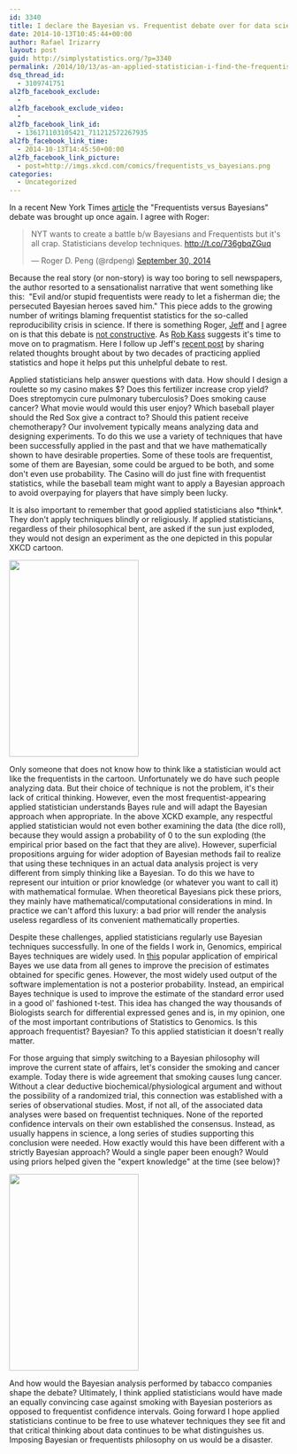```yaml
---
id: 3340
title: I declare the Bayesian vs. Frequentist debate over for data scientists
date: 2014-10-13T10:45:44+00:00
author: Rafael Irizarry
layout: post
guid: http://simplystatistics.org/?p=3340
permalink: /2014/10/13/as-an-applied-statistician-i-find-the-frequentists-versus-bayesians-debate-completely-inconsequential/
dsq_thread_id:
  - 3109741751
al2fb_facebook_exclude:
  - 
al2fb_facebook_exclude_video:
  - 
al2fb_facebook_link_id:
  - 136171103105421_711212572267935
al2fb_facebook_link_time:
  - 2014-10-13T14:45:50+00:00
al2fb_facebook_link_picture:
  - post=http://imgs.xkcd.com/comics/frequentists_vs_bayesians.png
categories:
  - Uncategorized
---
```

In a recent New York Times [article](http://www.nytimes.com/2014/09/30/science/the-odds-continually-updated.html?_r=1) the "Frequentists versus Bayesians" debate was brought up once again. I agree with Roger:

<blockquote class="twitter-tweet" lang="en">
  <p>
    NYT wants to create a battle b/w Bayesians and Frequentists but it's all crap. Statisticians develop techniques. <a href="http://t.co/736gbqZGuq">http://t.co/736gbqZGuq</a>
  </p>
  
  <p>
    — Roger D. Peng (@rdpeng) <a href="https://twitter.com/rdpeng/status/516739602024267776">September 30, 2014</a>
  </p>
</blockquote>



Because the real story (or non-story) is way too boring to sell newspapers, the author resorted to a sensationalist narrative that went something like this:  "Evil and/or stupid frequentists were ready to let a fisherman die; the persecuted Bayesian heroes saved him." This piece adds to the growing number of writings blaming frequentist statistics for the so-called reproducibility crisis in science. If there is something Roger, [Jeff](http://simplystatistics.org/2013/11/26/statistical-zealots/) <a>and </a>[I](http://simplystatistics.org/2013/08/01/the-roc-curves-of-science/) <a>agree on is that this debate is </a>[not constructive](http://noahpinionblog.blogspot.com/2013/01/bayesian-vs-frequentist-is-there-any.html). As </a>[Rob Kass](http://arxiv.org/pdf/1106.2895v2.pdf) <a>suggests it's time to move on to pragmatism. Here I follow up Jeff's <a href="http://simplystatistics.org/2014/09/30/you-think-p-values-are-bad-i-say-show-me-the-data/">recent post</a> by sharing related thoughts brought about by two decades of practicing applied statistics and hope it helps put this unhelpful debate to rest.</p> 

<p>
  Applied statisticians help answer questions with data. How should I design a roulette so my casino makes $? Does this fertilizer increase crop yield? Does streptomycin cure pulmonary tuberculosis? Does smoking cause cancer? What movie would would this user enjoy? Which baseball player should the Red Sox give a contract to? Should this patient receive chemotherapy? Our involvement typically means analyzing data and designing experiments. To do this we use a variety of techniques that have been successfully applied in the past and that we have mathematically shown to have desirable properties. Some of these tools are frequentist, some of them are Bayesian, some could be argued to be both, and some don't even use probability. The Casino will do just fine with frequentist statistics, while the baseball team might want to apply a Bayesian approach to avoid overpaying for players that have simply been lucky.
</p>

<p>
  It is also important to remember that good applied statisticians also *think*. They don't apply techniques blindly or religiously. If applied statisticians, regardless of their philosophical bent, are asked if the sun just exploded, they would not design an experiment as the one depicted in this popular XKCD cartoon.
</p>

<p>
  <a href="http://xkcd.com/1132/"><img class="aligncenter" src="http://imgs.xkcd.com/comics/frequentists_vs_bayesians.png" alt="" width="234" height="355" /></a>
</p>

<p>
  Only someone that does not know how to think like a statistician would act like the frequentists in the cartoon. Unfortunately we do have such people analyzing data. But their choice of technique is not the problem, it's their lack of critical thinking. However, even the most frequentist-appearing applied statistician understands Bayes rule and will adapt the Bayesian approach when appropriate. In the above XCKD example, any respectful applied statistician would not even bother examining the data (the dice roll), because they would assign a probability of 0 to the sun exploding (the empirical prior based on the fact that they are alive). However, superficial propositions arguing for wider adoption of Bayesian methods fail to realize that using these techniques in an actual data analysis project is very different from simply thinking like a Bayesian. To do this we have to represent our intuition or prior knowledge (or whatever you want to call it) with mathematical formulae. When theoretical Bayesians pick these priors, they mainly have mathematical/computational considerations in mind. In practice we can't afford this luxury: a bad prior will render the analysis useless regardless of its convenient mathematically properties.
</p>

<p>
  Despite these challenges, applied statisticians regularly use Bayesian techniques successfully. In one of the fields I work in, Genomics, empirical Bayes techniques are widely used. In <a href="http://www.ncbi.nlm.nih.gov/pubmed/16646809">this</a> popular application of empirical Bayes we use data from all genes to improve the precision of estimates obtained for specific genes. However, the most widely used output of the software implementation is not a posterior probability. Instead, an empirical Bayes technique is used to improve the estimate of the standard error used in a good ol' fashioned t-test. This idea has changed the way thousands of Biologists search for differential expressed genes and is, in my opinion, one of the most important contributions of Statistics to Genomics. Is this approach frequentist? Bayesian? To this applied statistician it doesn't really matter.
</p>

<p>
  For those arguing that simply switching to a Bayesian philosophy will improve the current state of affairs, let's consider the smoking and cancer example. Today there is wide agreement that smoking causes lung cancer. Without a clear deductive biochemical/physiological argument and without<br /> the possibility of a randomized trial, this connection was established with a series of observational studies. Most, if not all, of the associated data analyses were based on frequentist techniques. None of the reported confidence intervals on their own established the consensus. Instead, as usually happens in science, a long series of studies supporting this conclusion were needed. How exactly would this have been different with a strictly Bayesian approach? Would a single paper been enough? Would using priors helped given the "expert knowledge" at the time (see below)?
</p>

<p>
  <img src="http://cdn.saveourbones.com/wp-content/uploads/smoking_doctor.jpg" width="234" height="355" class="aligncenter" alt="" />
</p>

<p>
  And how would the Bayesian analysis performed by tabacco companies shape the debate? Ultimately, I think applied statisticians would have made an equally convincing case against smoking with Bayesian posteriors as opposed to frequentist confidence intervals. Going forward I hope applied statisticians continue to be free to use whatever techniques they see fit and that critical thinking about data continues to be what distinguishes us. Imposing Bayesian or frequentists philosophy on us would be a disaster.
</p>